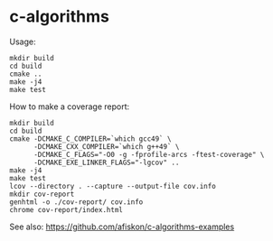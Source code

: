 # c-algorithms

Usage:

```
mkdir build
cd build
cmake ..
make -j4
make test
```

How to make a coverage report:

```
mkdir build
cd build
cmake -DCMAKE_C_COMPILER=`which gcc49` \
      -DCMAKE_CXX_COMPILER=`which g++49` \
      -DCMAKE_C_FLAGS="-O0 -g -fprofile-arcs -ftest-coverage" \
      -DCMAKE_EXE_LINKER_FLAGS="-lgcov" ..
make -j4
make test
lcov --directory . --capture --output-file cov.info
mkdir cov-report
genhtml -o ./cov-report/ cov.info
chrome cov-report/index.html
```

See also: https://github.com/afiskon/c-algorithms-examples
